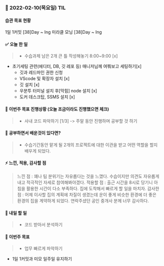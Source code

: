 ### 📆 2022-02-10(목요일) TIL

#### 습관 목표 현황

1일 1커밋 [38]Day ~ Ing
미라클 모닝 [38]Day ~ Ing

#### ✅ 오늘 한 일

> - 수습과제 남은 2개 큰 틀 작성해놓기 8:00~9:00 [x]

- 초기세팅 관련(에디터, DB, 깃 레포 등) 매니저님께 여쭤보고 세팅하기[x]
  - 깃과 레드마인 권한 신청
  - VScode 및 확장자 설치 [x]
  - 깃 설치 [x]
  - 우분투 터미널 설치 후[막힘] node 설치 [x]
  - 도커 데스크탑, SSMS 설치 [x]

#### 🐎 이번주 목표 진행상황 (오늘 조금이라도 진행했으면 체크)

> - 사내 코드 파악하기 [1/3] -> 주말 동안 진행하며 공부할 것 하기

#### 🤔 공부하면서 배운것이 있다면?

> - 수습기간동안 맡게 될 2개의 프로젝트에 대한 이관을 받고 어떤 역할을 할지 배우게 되었다.

#### ⚡ 느낀, 적용, 감사할 점

> 느낀 점 : 꽤나 팀 분위기는 자유롭다는 것을 느꼈다. 수습이지만 의견도 자유롭게 내고 적극적인 자세로 참여해봐야겠다.
> 적용할 점 : 출근 시간을 8시로 당기니 아침을 활용한 시간이 다소 부족하다. 집에 도착해서 빠르게 할 일을 마치자.
> 감사한 점 : 어제 이사할 집의 계획에 차질이 생겼는데 운이 좋게 비슷한 환경에
> 더 좋은 환경의 집을 계약하게 되었다. 연락주셨던 공인 중개사 분께 너무 감사하다.

#### 🚀 내일 할 일

> - 코드 받아서 분석하기

#### 🎯 이번주 목표

> - 업무 빠르게 파악하기

- 1일 1커밋과 미모 일주일 유지하기
